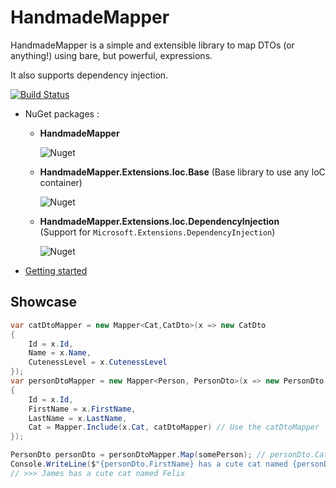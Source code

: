# HandmadeMapper
HandmadeMapper is a simple and extensible library to map DTOs (or anything!) using bare, but powerful, expressions.

It also supports dependency injection.

[![Build Status](https://dev.azure.com/jeuxjeux20/HandmadeMapper/_apis/build/status/jeuxjeux20.HandmadeMapper?branchName=master)](https://dev.azure.com/jeuxjeux20/HandmadeMapper/_build/latest?definitionId=1&branchName=master) 

* NuGet packages :
  * **HandmadeMapper** 
  
    ![Nuget](https://img.shields.io/nuget/v/HandmadeMapper?style=plastic) 
  * **HandmadeMapper.Extensions.Ioc.Base** (Base library to use any IoC container)  
  
    ![Nuget](https://img.shields.io/nuget/v/HandmadeMapper.Extensions.Ioc.Base?style=plastic) 
  * **HandmadeMapper.Extensions.Ioc.DependencyInjection**   
    (Support for `Microsoft.Extensions.DependencyInjection`)
  
    ![Nuget](https://img.shields.io/nuget/v/HandmadeMapper.Extensions.Ioc.Base?style=plastic) 


* [Getting started](https://github.com/jeuxjeux20/HandmadeMapper/wiki/Getting-started)

## Showcase

```cs
var catDtoMapper = new Mapper<Cat,CatDto>(x => new CatDto
{
    Id = x.Id,
    Name = x.Name,
    CutenessLevel = x.CutenessLevel
});
var personDtoMapper = new Mapper<Person, PersonDto>(x => new PersonDto
{
    Id = x.Id,
    FirstName = x.FirstName,
    LastName = x.LastName,
    Cat = Mapper.Include(x.Cat, catDtoMapper) // Use the catDtoMapper
});

PersonDto personDto = personDtoMapper.Map(somePerson); // personDto.Cat is a CatDto!
Console.WriteLine($"{personDto.FirstName} has a cute cat named {personDto.Cat.Name}");
// >>> James has a cute cat named Felix
```
